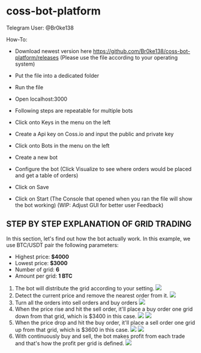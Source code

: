 # coss-bot-platform

Telegram User: @Br0ke138

How-To:
- Download newest version here https://github.com/Br0ke138/coss-bot-platform/releases
  (Please use the file according to your operating system)
- Put the file into a dedicated folder
- Run the file
- Open localhost:3000

- Following steps are repeatable for multiple bots
- Click onto Keys in the menu on the left
- Create a Api key on Coss.io and input the public and private key
- Click onto Bots in the menu on the left
- Create a new bot
- Configure the bot (Click Visualize to see where orders would be placed and get a table of orders)
- Click on Save
- Click on Start (The Console that opened when you ran the file will show the bot working) (WIP: Adjust GUI for better user Feedback)

## STEP BY STEP EXPLANATION OF GRID TRADING 

In this section, let's find out how the bot actually work. In this example, we use BTC/USDT pair the following parameters:
* Highest price: **$4000**
* Lowest price: **$3000**
* Number of grid: **6**
* Amount per grid: **1 BTC**

1. The bot will distribute the grid according to your setting.
![](https://i.imgur.com/2Hx78IY.png)
2. Detect the current price and remove the nearest order from it.
![](https://i.imgur.com/pkUcxk8.png)
3. Turn all the orders into sell orders and buy orders
![](https://i.imgur.com/GdSYoF1.png)
4. When the price rise and hit the sell order, it'll place a buy order one grid down from that grid, which is $3400 in this case.
![](https://i.imgur.com/4OZr1Ox.png)
![](https://i.imgur.com/7Bn5Dk5.png)
5. When the price drop and hit the buy order, it'll place a sell order one grid up from that grid, which is $3600 in this case.
![](https://i.imgur.com/DL3qpb5.png)
![](https://i.imgur.com/1Y4wPnQ.png)
6. With continuously buy and sell, the bot makes profit from each trade and that's how the profit per grid is defined.
![](https://i.imgur.com/chvsPkL.png)
